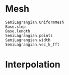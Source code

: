# Mesh
```@docs
SemiLagrangian.UniformMesh
Base.step
Base.length
SemiLagrangian.points
SemiLagrangian.width
SemiLagrangian.vec_k_fft
```
# Interpolation

